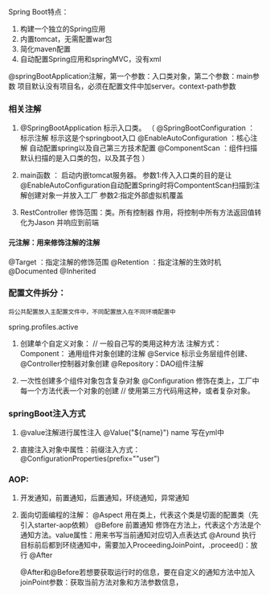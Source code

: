 Spring Boot特点：
1. 构建一个独立的Spring应用
2. 内置tomcat，无需配置war包
3. 简化maven配置
4. 自动配置Spring应用和springMVC，没有xml

@springBootApplication注解，第一个参数：入口类对象，第二个参数：main参数
项目默认没有项目名，必须在配置文件中加server。context-path参数
### 相关注解
1. @SpringBootApplication 标示入口类。
（
    @SpringBootConfiguration ：标示注解 标示这是个springboot入口
    @EnableAutoConfiguration ：核心注解 自动配置spring以及自己第三方技术配置
    @ComponentScan           ：组件扫描 默认扫描的是入口类的包，以及其子包
 ）
2. main函数 ：
   启动内嵌tomcat服务器。
   参数1:传入入口类的目的是让@EnableAutoConfiguration自动配置Spring时将CompontentScan扫描到注解创建对象一并放入工厂
   参数2:指定外部虚拟机覆盖
   
3. RestController
    修饰范围：类。所有控制器
   作用，将控制中所有方法返回值转化为Jason 并响应到前端
#### 元注解：用来修饰注解的注解
@Target    ：指定注解的修饰范围
@Retention ：指定注解的生效时机
@Documented
@Inherited

### 配置文件拆分：
    将公共配置放入主配置文件中，不同配置放入在不同环境配置中

 spring.profiles.active


1. 创建单个自定义对象： // 一般自己写的类用这种方法
    注解方式：Component： 通用组件对象创建的注解
            @Service 标示业务层组件创建、@Controller控制器对象创建 @Repository：DAO组件注解

2. 一次性创建多个组件对象包含复杂对象 @Configuration  修饰在类上，工厂中每一个方法代表一个对象的创建
   // 使用第三方代码用这种，或者复杂对象。 
   

### springBoot注入方式
1. @value注解进行属性注入 @Value("${name}") name 写在yml中

2. 直接注入对象中属性：前缀注入方式：@ConfigurationProperties(prefix=""user")

 ### AOP:
1. 开发通知，前置通知，后置通知，环绕通知，异常通知
2. 面向切面编程的注解：
    @Aspect  用在类上，代表这个类是切面的配置类（先引入starter-aop依赖）
    @Before  前置通知 修饰在方法上，代表这个方法是个通知方法。value属性：用来书写当前通知对应切入点表达式
    @Around  执行目标前后都到环绕通知中，需要加入ProceedingJoinPoint，.proceed()：放行
    @After

   @After和@Before若想要获取运行时的信息，要在自定义的通知方法中加入 joinPoint参数：获取当前方法对象和方法参数信息，
